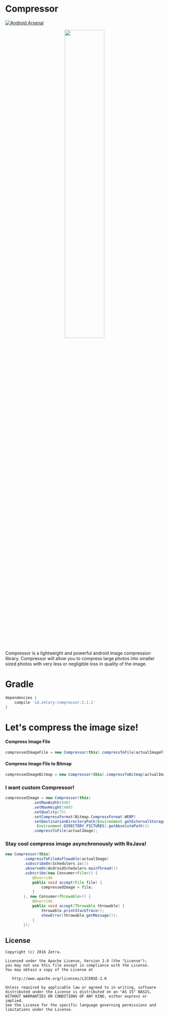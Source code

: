 Compressor
======
[![Android Arsenal](https://img.shields.io/badge/Android%20Arsenal-Compressor-blue.svg?style=flat)](http://android-arsenal.com/details/1/3758)
<p align="center"><img src="https://raw.githubusercontent.com/zetbaitsu/Compressor/master/ss.png" width="50%" /></p>
Compressor is a lightweight and powerful android image compression library. Compressor will allow you to compress large photos into smaller sized photos with very less or negligible loss in quality of the image.

# Gradle
```groovy
dependencies {
    compile 'id.zelory:compressor:2.1.1'
}
```
# Let's compress the image size!
#### Compress Image File
```java
compressedImageFile = new Compressor(this).compressToFile(actualImageFile);
```
#### Compress Image File to Bitmap
```java
compressedImageBitmap = new Compressor(this).compressToBitmap(actualImageFile);
```
### I want custom Compressor!
```java
compressedImage = new Compressor(this)
            .setMaxWidth(640)
            .setMaxHeight(480)
            .setQuality(75)
            .setCompressFormat(Bitmap.CompressFormat.WEBP)
            .setDestinationDirectoryPath(Environment.getExternalStoragePublicDirectory(
              Environment.DIRECTORY_PICTURES).getAbsolutePath())
            .compressToFile(actualImage);
```
### Stay cool compress image asynchronously with RxJava!
```java
new Compressor(this)
        .compressToFileAsFlowable(actualImage)
        .subscribeOn(Schedulers.io())
        .observeOn(AndroidSchedulers.mainThread())
        .subscribe(new Consumer<File>() {
            @Override
            public void accept(File file) {
                compressedImage = file;
            }
        }, new Consumer<Throwable>() {
            @Override
            public void accept(Throwable throwable) {
                throwable.printStackTrace();
                showError(throwable.getMessage());
            }
        });
```

License
-------
    Copyright (c) 2016 Zetra.
    
    Licensed under the Apache License, Version 2.0 (the "License");
    you may not use this file except in compliance with the License.
    You may obtain a copy of the License at

       http://www.apache.org/licenses/LICENSE-2.0

    Unless required by applicable law or agreed to in writing, software
    distributed under the License is distributed on an "AS IS" BASIS,
    WITHOUT WARRANTIES OR CONDITIONS OF ANY KIND, either express or implied.
    See the License for the specific language governing permissions and
    limitations under the License.

